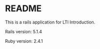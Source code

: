 # README

This is a rails application for LTI Introduction. 

Rails version: 5.1.4

Ruby version: 2.4.1
